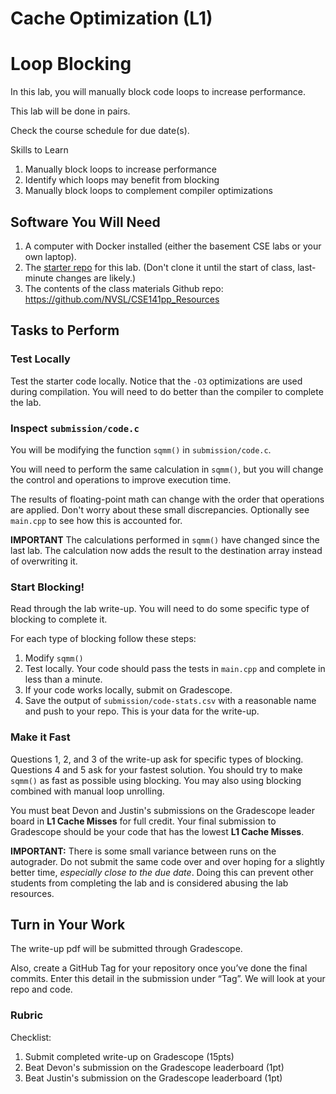 # Cache Optimization (L1)

# Loop Blocking

In this lab, you will manually block code loops to increase performance.

This lab will be done in pairs.

Check the course schedule for due date(s).

Skills to Learn

1. Manually block loops to increase performance
2. Identify which loops may benefit from blocking
3. Manually block loops to complement compiler optimizations


## Software You Will Need

1. A computer with Docker installed (either the basement CSE labs or your own laptop).
2. The [starter repo](https://classroom.github.com/g/MdSR3PxV) for this lab. (Don't clone it until the start of class, last-minute changes are likely.)
3. The contents of the class materials Github repo: https://github.com/NVSL/CSE141pp_Resources

## Tasks to Perform

### Test Locally

Test the starter code locally. Notice that the `-O3` optimizations are used during compilation. You will need to do better than the compiler to complete the lab.

### Inspect `submission/code.c`

You will be modifying the function `sqmm()` in `submission/code.c`.

You will need to perform the same calculation in `sqmm()`, but you will change the control and operations to improve execution time.

The results of floating-point math can change with the order that operations are applied. Don't worry about these small discrepancies. Optionally see `main.cpp` to see how this is accounted for.

__IMPORTANT__ The calculations performed in `sqmm()` have changed since the last lab. The calculation now adds the result to the destination array instead of overwriting it.

### Start Blocking!

Read through the lab write-up. You will need to do some specific type of blocking to complete it.

For each type of blocking follow these steps: 
1. Modify `sqmm()`
2. Test locally. Your code should pass the tests in `main.cpp` and complete in less than a minute.
3. If your code works locally, submit on Gradescope.
4. Save the output of `submission/code-stats.csv` with a reasonable name and push to your repo. This is your data for the write-up.

### Make it Fast

Questions 1, 2, and 3  of the write-up ask for specific types of blocking. Questions 4 and 5 ask for your fastest solution.
You should try to make `sqmm()` as fast as possible using blocking. You may also using blocking combined with manual loop unrolling.

You must beat Devon and Justin's submissions on the Gradescope leader board in __L1 Cache Misses__ for full credit. Your final submission to Gradescope should be your code that has the lowest __L1 Cache Misses__.

__IMPORTANT:__ There is some small variance between runs on the autograder. Do not submit the same code over and over hoping for a slightly better time, _especially close to the due date_. Doing this can prevent other students from completing the lab and is considered abusing the lab resources.

## Turn in Your Work
The write-up pdf will be submitted through Gradescope.

Also, create a GitHub Tag for your repository once you’ve done the final commits. 
Enter this detail in the submission under “Tag”.
We will look at your repo and code.

### Rubric

Checklist:

1. Submit completed write-up on Gradescope (15pts)
2. Beat Devon's submission on the Gradescope leaderboard (1pt)
3. Beat Justin's submission on the Gradescope leaderboard (1pt)



